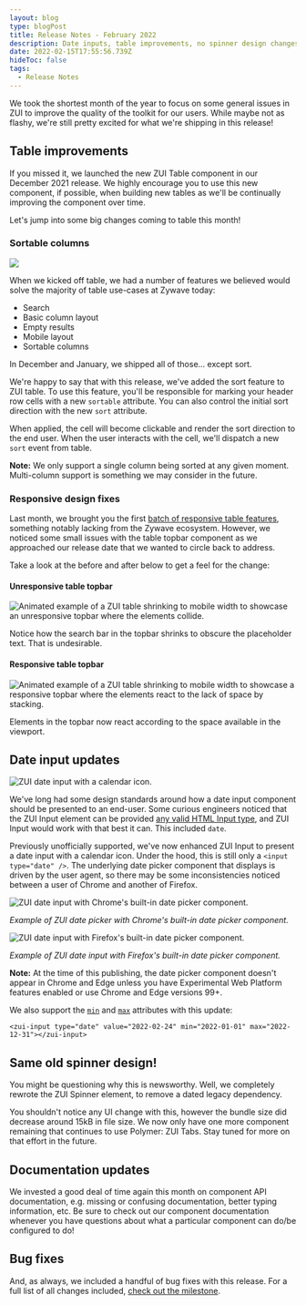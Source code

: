```yaml
---
layout: blog
type: blogPost
title: Release Notes - February 2022
description: Date inputs, table improvements, no spinner design changes, and bug fixes!
date: 2022-02-15T17:55:56.739Z
hideToc: false
tags:
  - Release Notes
---
```

We took the shortest month of the year to focus on some general issues in ZUI to improve the quality of the toolkit for our users. While maybe not as flashy, we're still pretty excited for what we're shipping in this release!

## Table improvements

If you missed it, we launched the new ZUI Table component in our December 2021 release. We highly encourage you to use this new component, if possible, when building new tables as we'll be continually improving the component over time.

Let's jump into some big changes coming to table this month!

### Sortable columns

![](/images/zui-table-sortable-example.png)

When we kicked off table, we had a number of features we believed would solve the majority of table use-cases at Zywave today:

* Search 
* Basic column layout 
* Empty results 
* Mobile layout 
* Sortable columns 

In December and January, we shipped all of those... except sort. 

We're happy to say that with this release, we've added the sort feature to ZUI table. To use this feature, you'll be responsible for marking your header row cells with a new `sortable` attribute. You can also control the initial sort direction with the new `sort` attribute. 

When applied, the cell will become clickable and render the sort direction to the end user. When the user interacts with the cell, we'll dispatch a new `sort` event from table.

<docs-note><strong>Note:</strong> We only support a single column being sorted at any given moment. Multi-column support is something we may consider in the future.</docs-note>

### Responsive design fixes

Last month, we brought you the first [batch of responsive table features](https://booster.zywave.dev/blog/posts/2022-01-20-release-notes-january-2022/#zui-table-is-now-mobile-responsive), something notably lacking from the Zywave ecosystem. However, we noticed some small issues with the table topbar component as we approached our release date that we wanted to circle back to address.

Take a look at the before and after below to get a feel for the change:

#### Unresponsive table topbar

![Animated example of a ZUI table shrinking to mobile width to showcase an unresponsive topbar where the elements collide.](/images/zui-table-topbar-unresponsive-example.gif)

Notice how the search bar in the topbar shrinks to obscure the placeholder text. That is undesirable.

#### Responsive table topbar

![Animated example of a ZUI table shrinking to mobile width to showcase a responsive topbar where the elements react to the lack of space by stacking.](/images/zui-table-topbar-responsive-example.gif)

Elements in the topbar now react according to the space available in the viewport.

## Date input updates

![ZUI date input with a calendar icon.](/images/zui-input-date.png)

We've long had some design standards around how a date input component should be presented to an end-user. Some curious engineers noticed that the ZUI Input element can be provided [any valid HTML Input type](https://developer.mozilla.org/en-US/docs/Web/HTML/Element/Input#input_types), and ZUI Input would work with that best it can. This included `date`. 

Previously unofficially supported, we've now enhanced ZUI Input to present a date input with a calendar icon. Under the hood, this is still only a `<input type="date" />`. The underlying date picker component that displays is driven by the user agent, so there may be some inconsistencies noticed between a user of Chrome and another of Firefox.

![ZUI date input with Chrome's built-in date picker component.](/images/zui-input-date-chrome.png)

*Example of ZUI date picker with Chrome's built-in date picker component.*

![ZUI date input with Firefox's built-in date picker component.](/images/zui-input-date-firefox.png)

*Example of ZUI date input with Firefox's built-in date picker component.*

<docs-note><strong>Note:</strong> At the time of this publishing, the date picker component doesn't appear in Chrome and Edge unless you have Experimental Web Platform features enabled or use Chrome and Edge versions 99+.</docs-note>

We also support the [`min`](https://developer.mozilla.org/en-US/docs/Web/HTML/Element/input/date#min) and [`max`](https://developer.mozilla.org/en-US/docs/Web/HTML/Element/input/date#max) attributes with this update:

```
<zui-input type="date" value="2022-02-24" min="2022-01-01" max="2022-12-31"></zui-input>
```

## Same old spinner design!

You might be questioning why this is newsworthy. Well, we completely rewrote the ZUI Spinner element, to remove a dated legacy dependency.

You shouldn't notice any UI change with this, however the bundle size did decrease around 15kB in file size. We now only have one more component remaining that continues to use Polymer: ZUI Tabs. Stay tuned for more on that effort in the future.

## Documentation updates

We invested a good deal of time again this month on component API documentation, e.g. missing or confusing documentation, better typing information, etc. Be sure to check out our component documentation whenever you have questions about what a particular component can do/be configured to do!

## Bug fixes

And, as always, we included a handful of bug fixes with this release. For a full list of all changes included, [check out the milestone](https://gitlab.com/groups/zywave/devkit/-/milestones/20#tab-issues).